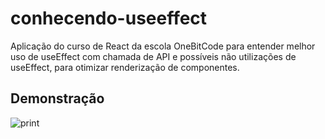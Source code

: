 # conhecendo-useeffect
Aplicação do curso de React da escola OneBitCode para entender melhor uso de useEffect com chamada de API e possíveis não utilizações de useEffect, para otimizar renderização de componentes.



## Demonstração
![print](https://github.com/ivanlima096/conhecendo-useeffect/assets/112594906/f9ad0f13-628c-49af-b466-a8270d4e2236)
